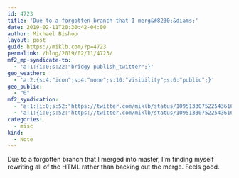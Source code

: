```yaml
---
id: 4723
title: 'Due to a forgotten branch that I merg&#8230;&diams;'
date: 2019-02-11T20:30:42-04:00
author: Michael Bishop
layout: post
guid: https://miklb.com/?p=4723
permalink: /blog/2019/02/11/4723/
mf2_mp-syndicate-to:
  - 'a:1:{i:0;s:22:"bridgy-publish_twitter";}'
geo_weather:
  - 'a:2:{s:4:"icon";s:4:"none";s:10:"visibility";s:6:"public";}'
geo_public:
  - "0"
mf2_syndication:
  - 'a:1:{i:0;s:52:"https://twitter.com/miklb/status/1095133075225436160";}'
  - 'a:1:{i:0;s:52:"https://twitter.com/miklb/status/1095133075225436160";}'
categories:
  - misc
kind:
  - Note
---
```

Due to a forgotten branch that I merged into master, I'm finding myself rewriting all of the HTML rather than backing out the merge. Feels good.